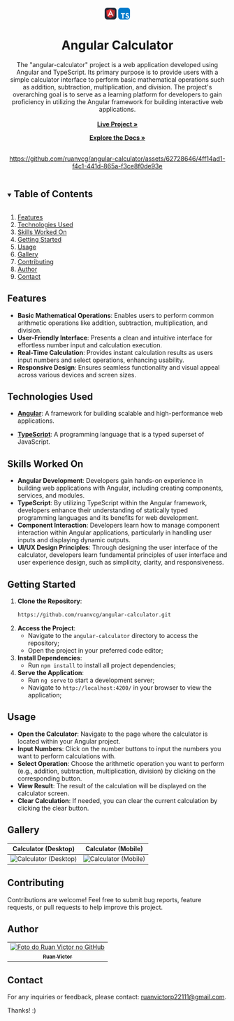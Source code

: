 <div align="center">

<code><img height="27" src="https://github.com/tandpfun/skill-icons/raw/main/icons/Angular-Dark.svg" alt="html"></code>
<code><img height="27" src="https://github.com/tandpfun/skill-icons/raw/main/icons/TypeScript.svg" alt="TypeScript"></code>

<div align="center">
<h1>Angular Calculator</h1>
The "angular-calculator" project is a web application developed using Angular and TypeScript. Its primary purpose is to provide users with a simple calculator interface to perform basic mathematical operations such as addition, subtraction, multiplication, and division. The project's overarching goal is to serve as a learning platform for developers to gain proficiency in utilizing the Angular framework for building interactive web applications.
<br></br>
<a href="https://angular-calculator-ochre.vercel.app"><strong>Live Project »</strong></a>

<a href="https://github.com/ruanvcg/angular-calculator"><strong>Explore the Docs »</strong></a>
<br></br>

https://github.com/ruanvcg/angular-calculator/assets/62728646/4ff14ad1-f4c1-441d-865a-f3ce8f0de93e
</div>

<div align="left">
<!-- TABLE OF CONTENTS -->
<details open="open">
  <summary><h2 style="display: inline-block">Table of Contents</h2></summary>
  <ol>
      <li><a href="#features">Features</a></li>
      <li><a href="#technologies-used">Technologies Used</a></li>
      <li><a href="#skills-worked-on">Skills Worked On</a></li>
      <li><a href="#getting-started">Getting Started</a></li>
      <li><a href="#usage">Usage</a></li>
      <li><a href="#gallery">Gallery</a></li>
      <li><a href="#contributing">Contributing</a></li>
      <li><a href="#author">Author</a></li>
      <li><a href="#contact">Contact</a></li>
  </ol>
</details>

## Features

- **Basic Mathematical Operations**: Enables users to perform common arithmetic operations like addition, subtraction, multiplication, and division.
- **User-Friendly Interface**: Presents a clean and intuitive interface for effortless number input and calculation execution.
- **Real-Time Calculation**: Provides instant calculation results as users input numbers and select operations, enhancing usability.
- **Responsive Design**: Ensures seamless functionality and visual appeal across various devices and screen sizes.

## Technologies Used

- **[Angular](https://angular.io/)**: A framework for building scalable and high-performance web applications. 

- **[TypeScript](https://www.typescriptlang.org/)**: A programming language that is a typed superset of JavaScript. 

## Skills Worked On
- **Angular Development**: Developers gain hands-on experience in building web applications with Angular, including creating components, services, and modules.
- **TypeScript**: By utilizing TypeScript within the Angular framework, developers enhance their understanding of statically typed programming languages and its benefits for web development.
- **Component Interaction**: Developers learn how to manage component interaction within Angular applications, particularly in handling user inputs and displaying dynamic outputs.
- **UI/UX Design Principles**: Through designing the user interface of the calculator, developers learn fundamental principles of user interface and user experience design, such as simplicity, clarity, and responsiveness.

## Getting Started
1. **Clone the Repository**: 
   ```bash
   https://github.com/ruanvcg/angular-calculator.git
   ```
2. **Access the Project**: 
   - Navigate to the `angular-calculator` directory to access the repository;
   - Open the project in your preferred code editor;
3. **Install Dependencies**:
    - Run `npm install` to install all project dependencies;
4. **Serve the Application**:
    - Run `ng serve` to start a development server;
    - Navigate to `http://localhost:4200/` in your browser to view the application;

## Usage
- **Open the Calculator**: Navigate to the page where the calculator is located within your Angular project.
- **Input Numbers**: Click on the number buttons to input the numbers you want to perform calculations with.
- **Select Operation**: Choose the arithmetic operation you want to perform (e.g., addition, subtraction, multiplication, division) by clicking on the corresponding button.
- **View Result**: The result of the calculation will be displayed on the calculator screen.
- **Clear Calculation**: If needed, you can clear the current calculation by clicking the clear button.

## Gallery

| Calculator (Desktop) | Calculator (Mobile) |
|-----------------------------|--------------------------|
|![Calculator (Desktop)](https://github.com/ruanvcg/angular-calculator/assets/62728646/5febf17a-1ade-4491-91e2-6223469ee019)|![Calculator (Mobile)](https://github.com/ruanvcg/angular-calculator/assets/62728646/525fdea5-fc8f-4c69-9b12-2ebf2d030e6d)|

<!-- ### Videos:

#### 1. Add todo form animations: 
https://github.com/Shellyda/nextjs-todo-app/assets/69990297/d0ef7d0e-8626-4cad-9578-eb8aa5568639

#### 2. Cards hover effect:
https://github.com/Shellyda/nextjs-todo-app/assets/69990297/3fbf979e-e52d-41d6-85fc-0bcdd3537464

#### 3. Alerts feedbacks:
https://github.com/Shellyda/nextjs-todo-app/assets/69990297/4ed285c6-f0b6-4f5e-858c-26bcfe7a7992 --> 

## Contributing
Contributions are welcome! Feel free to submit bug reports, feature requests, or pull requests to help improve this project.

## Author

<table>
  <tr>
    <td align="center">
      <a href="https://github.com/ruanvcg">
        <img src="https://avatars.githubusercontent.com/u/62728646?v=4" width="100px;" alt="Foto do Ruan Victor no GitHub"/><br>
        <sub>
          <b>Ruan Victor</b>
        </sub>
      </a>
    </td>
  </tr>
</table>

## Contact
For any inquiries or feedback, please contact: [ruanvictorp22111@gmail.com](ruanvictorp22111@gmail.com).

Thanks! :)
</div>
